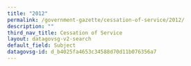 ```yaml
---
title: "2012"
permalink: /government-gazette/cessation-of-service/2012/
description: ""
third_nav_title: Cessation of Service
layout: datagovsg-v2-search
default_field: Subject
datagovsg-id: d_b4025fa4653c34588d70d11b076356a7
---
```

